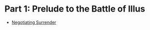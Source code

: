 # Part 1: Prelude to the Battle of Illus 

* [Negotiating Surrender](./part1/negotiating_surrender.md "Negotiating Surrender")